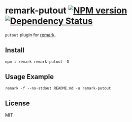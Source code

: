 # remark-putout [![NPM version][NPMIMGURL]][NPMURL] [![Dependency Status][DependencyStatusIMGURL]][DependencyStatusURL]

[NPMIMGURL]:                https://img.shields.io/npm/v/remark-putout.svg?style=flat&longCache=true
[NPMURL]:                   https://npmjs.org/package/remark-putout "npm"

[DependencyStatusURL]:      https://david-dm.org/coderaiser/putout?path=packages/remark-putout
[DependencyStatusIMGURL]:   https://david-dm.org/coderaiser/putout.svg?path=packages/remark-putout

`putout` plugin for [remark](https://github.com/remarkjs/remark).

## Install

```
npm i remark remark-putout -D
```

## Usage Example

```
remark -f --no-stdout README.md -u remark-putout
```

## License

MIT

